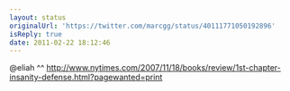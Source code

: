 ```yaml
---
layout: status
originalUrl: 'https://twitter.com/marcgg/status/40111771050192896'
isReply: true
date: 2011-02-22 18:12:46
---
```


@eliah ^^ http://www.nytimes.com/2007/11/18/books/review/1st-chapter-insanity-defense.html?pagewanted=print
